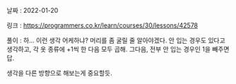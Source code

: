 날짜 : 2022-01-20

링크 : https://programmers.co.kr/learn/courses/30/lessons/42578

풀이 :
하... 이런 생각 어케하냐? 머리를 좀 굴릴 줄 알아야겠다.
안 입는 경우도 있다고 생각하고, 각 옷 종류에 +1씩 한 다음 모두 곱해.
그다음, 전부 안 입는 경우인 1을 빼주면 답.

생각을 다른 방향으로 해보는게 중요할듯.
